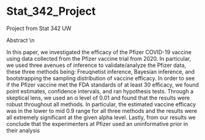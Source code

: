 # Stat_342_Project
Project from Stat 342 UW

Abstract \n

In this paper, we investigated the efficacy of the Pfizer COVID-19 vaccine using data collected
from the Pfizer vaccine trial from 2020. In particular, we used three avenues of inference to validate/analyze
the Pfizer data, these three methods being: Freuqnetist inference, Bayesian inference, and bootstrapping the 
sampling distribution of vaccine efficacy. In order to see if the Pfizer vaccine
met the FDA standards of at least 30 efficacy, we found point estimates, confidence intervals, and
ran hypothesis tests. Through a skeptical lens, we used an α level of 0.01 and found that the
results were robust throughout all methods. In particular, the estimated vaccine efficacy was in
the lower to mid 0.9 range for all three methods and the results were all extremely significant at
the given alpha level. Lastly, from our results we conclude that the experimenters at Pfizer used
an uninformative prior in their analysis
